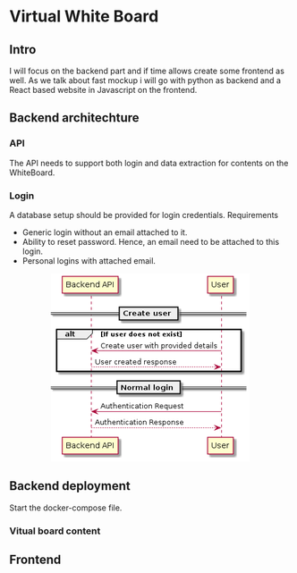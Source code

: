 # Virtual White Board

## Intro 
I will focus on the backend part and if time allows create some frontend as well. 
As we talk about fast mockup i will go with python as backend and a React based website in Javascript on the frontend.

## Backend architechture
### API 
The API needs to support both login and data extraction for contents on the WhiteBoard.

### Login
A database setup should be provided for login credentials. Requirements
 * Generic login without an email attached to it.
 * Ability to reset password. Hence, an email need to be attached to this login.
 * Personal logins with attached email.

<p align="center">
<img src="./backend/doc/backend_login.png">
</p>

## Backend deployment
Start the docker-compose file.

### Vitual board content


## Frontend 

